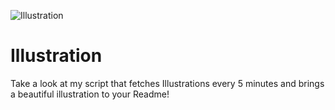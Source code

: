 ![Illustration](https://images.squarespace-cdn.com/content/v1/5421f528e4b0bb1f92219802/1430073354517-20V3IR8SU7I6I0SGLZ2Q/ICE+CREAM+SOCIAL+ansis+harvvard.jpg?width=100&height=100)

# Illustration
Take a look at my script that fetches Illustrations every 5 minutes and brings a beautiful illustration to your Readme!